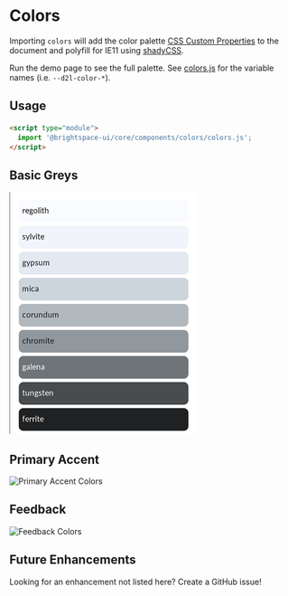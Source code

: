 # Colors

Importing `colors` will add the color palette [CSS Custom Properties](https://developer.mozilla.org/en-US/docs/Web/CSS/--*) to the document and polyfill for IE11 using [shadyCSS](https://github.com/webcomponents/shadycss).

Run the demo page to see the full palette. See [colors.js](colors.js) for the variable names (i.e. `--d2l-color-*`).

## Usage

```html
<script type="module">
  import '@brightspace-ui/core/components/colors/colors.js';
</script>
```

## Basic Greys

![Basic Grey Colors](./screenshots/basic-greys.png?raw=true)

## Primary Accent

![Primary Accent Colors](./screenshots/primary-accents.png?raw=true)

## Feedback

![Feedback Colors](./screenshots/feedback.png?raw=true)

## Future Enhancements

Looking for an enhancement not listed here? Create a GitHub issue!